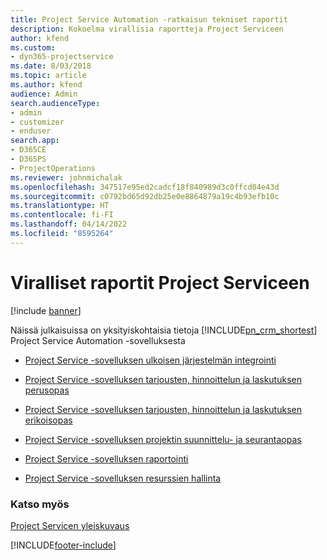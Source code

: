 ```yaml
---
title: Project Service Automation -ratkaisun tekniset raportit
description: Kokoelma virallisia raportteja Project Serviceen
author: kfend
ms.custom:
- dyn365-projectservice
ms.date: 8/03/2018
ms.topic: article
ms.author: kfend
audience: Admin
search.audienceType:
- admin
- customizer
- enduser
search.app:
- D365CE
- D365PS
- ProjectOperations
ms.reviewer: johnmichalak
ms.openlocfilehash: 347517e95ed2cadcf18f840989d3c0ffcd04e43d
ms.sourcegitcommit: c0792bd65d92db25e0e8864879a19c4b93efb10c
ms.translationtype: HT
ms.contentlocale: fi-FI
ms.lasthandoff: 04/14/2022
ms.locfileid: "8595264"
---
```

# <a name="white-papers-for-project-service"></a>Viralliset raportit Project Serviceen

[!include [banner](../includes/psa-now-project-operations.md)]

Näissä julkaisuissa on yksityiskohtaisia tietoja [!INCLUDE[pn_crm_shortest](../includes/pn-crm-shortest.md)] Project Service Automation -sovelluksesta

-   [Project Service -sovelluksen ulkoisen järjestelmän integrointi](https://go.microsoft.com/fwlink/?LinkId=825445)

-   [Project Service -sovelluksen tarjousten, hinnoittelun ja laskutuksen perusopas](https://go.microsoft.com/fwlink/?LinkId=825241)

-   [Project Service -sovelluksen tarjousten, hinnoittelun ja laskutuksen erikoisopas](https://go.microsoft.com/fwlink/?LinkId=825242)

-   [Project Service -sovelluksen projektin suunnittelu- ja seurantaopas](https://go.microsoft.com/fwlink/?LinkId=825243)

-   [Project Service -sovelluksen raportointi](https://go.microsoft.com/fwlink/?LinkId=825446)

-   [Project Service -sovelluksen resurssien hallinta](https://go.microsoft.com/fwlink/?LinkId=825244)

### <a name="see-also"></a>Katso myös
 [Project Servicen yleiskuvaus](../psa/overview.md)


[!INCLUDE[footer-include](../includes/footer-banner.md)]
